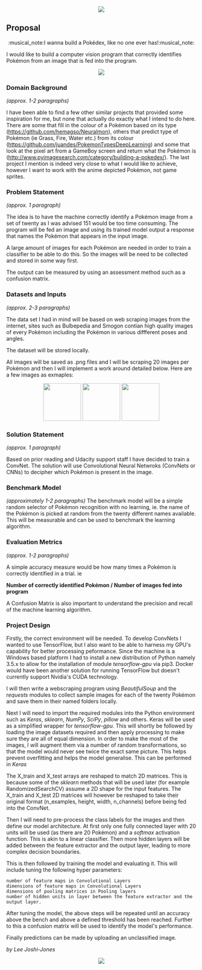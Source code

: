 
<div align="center">
<img src="assets/pokedex/logo.png" >
</div>

## Proposal

 <p style="text-align: center;">:musical_note:I wanna build a Pokédex, like no one ever has!:musical_note:</p> 

I would like to build a computer vision program that correctly identifies Pokémon from an image that is fed into the program. 


<div align="center">
<img src="assets/pokedex/1.png">
</div>

### Domain Background
_(approx. 1-2 paragraphs)_

I have been able to find a few other similar projects that provided some inspiration for me, but none that actually do exactly what I intend to do here. There are some that fill in the colour of a Pokémon based on its type (https://github.com/hemagso/Neuralmon), others that predict type of Pokémon (ie Grass, Fire, Water etc.) from its colour (https://github.com/juandes/PokemonTypesDeepLearning) and some that look at the pixel art from a GameBoy screen and return what the Pokémon is (http://www.pyimagesearch.com/category/building-a-pokedex/). The last project I mention is indeed very close to what I would like to achieve, however I want to work with the anime depicted Pokémon, not game sprites. 

### Problem Statement
_(approx. 1 paragraph)_

The idea is to have the machine correctly identify a Pokémon image from a set of twenty as I was advised 151 would be too time consuming. The program will be fed an image and using its trained model output a response that names the Pokémon that appears in the input image. 

A large amount of images for each Pokémon are needed in order to train a classifier to be able to do this. So the images will be need to be collected and stored in some way first. 

The output can be measured by using an assessment method such as a confusion matrix.


### Datasets and Inputs
_(approx. 2-3 paragraphs)_


The data set I had in mind will be based on web scraping images from the internet, sites such as Bulbepedia and Smogon contian high quality images of every Pokémon including the Pokémon in various diffferent poses and angles. 

The dataset will be stored locally.

All images will be saved as .png files and I will be scraping 20 images per Pokémon and then I will implement a work around detailed below. Here are a few images as exmaples:

<div align="center">
<img src="assets/squirtle/photo_1.png" height="100" width="100">
<img src="assets/bulbasaur/photo_1.jpg" height="100" width="100">
<img src="assets/charmander/photo_1.jpg" height="100" width="100">
</div>

### Solution Statement
_(approx. 1 paragraph)_

Based on prior reading and Udacity support staff I have decided to train a ConvNet. The solution will use Convolutional Neural Netwroks (ConvNets or CNNs) to decipher which Pokémon is present in the image. 

### Benchmark Model
_(approximately 1-2 paragraphs)_
The benchmark model will be a simple random selector of Pokémon recognition with no learning, ie. the name of the Pokémon is picked at random from the twenty different names available. This will be measurable and can be used to benchmark the learning algorithm.

### Evaluation Metrics
_(approx. 1-2 paragraphs)_

A simple accuracy measure would be how many times a Pokémon is correctly identified in a trial. ie

**Number of correctly identified Pokémon / Number of images fed into program**

A Confusion Matrix is also important to understand the precision and recall of the machine learning algorithm.

### Project Design

Firstly, the correct environment will be needed. To develop ConvNets I wanted to use TensorFlow, but I also want to be able to harness my GPU's capability for better processing peformance. Since the machine is a Windows based platform I had to install a new distribution of Python namely 3.5.x to allow for the installation of module *tensorflow-gpu* via pip3. Docker would have been another solution for running TensorFlow but doesn't currently support Nvidia's CUDA technology. 

I will then write a webscraping program using *BeautifulSoup* and the *requests* modules to collect sample images for each of the twenty Pokémon and save them in their named folders locally. 

Next I will need to import the required modules into the Python environment such as *Keras*, *sklearn*, *NumPy*, *SciPy*, *pillow* and others. Keras will be used as a simplified wrapper for *tensorflow-gpu*. This will shortly be followed by loading the image datasets required and then apply processing to make sure they are all of equal dimension. In order to make the most of the images, I will augment them via a number of random transformations, so that the model would never see twice the exact same picture. This helps prevent overfitting and helps the model generalise. This can be performed in *Keras*

The X_train and X_test arrays are reshaped to match 2D matrices. This is because some of the *sklearn* methods that will be used later (for example RandomizedSearchCV) assume a 2D shape for the input features. The X_train and X_test 2D matrices will however be reshaped to take their original format (n_examples, height, width, n_channels) before being fed into the ConvNet.

Then I will need to pre-process the class labels for the images and then define our model architecture. At first only one fully connected layer with 20 units will be used (as there are 20 Pokémon) and a *softmax* activation function. This is akin to a linear classifier. Then more hidden layers will be added between the feature extractor and the output layer, leading to more complex decision boundaries.  

This is then followed by training the model and evaluating it. This will include tuning the following hyper parameters: 

    number of feature maps in Convolutional Layers
    dimensions of feature maps in Convolutional Layers
    dimensions of pooling matrices in Pooling layers
    number of hidden units in layer between the feature extractor and the output layer.
    
After tuning the model, the above steps will be repeated until an accuracy above the bench and above a defined threshold has been reached. Further to this a confusion matrix will be used to identify the model's performance.

Finally predictions can be made by uploading an unclassified image.

*by Lee Joshi-Jones*

<div align="center">
<img src="assets/prof/origins.png" >
</div>

